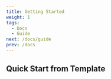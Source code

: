 ```yaml
---
title: Getting Started
weight: 1
tags:
  - Docs
  - Guide
next: /docs/guide
prev: /docs
---
```


## Quick Start from Template

